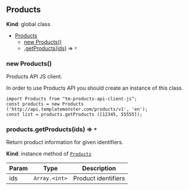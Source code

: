 <a name="Products"></a>

## Products
**Kind**: global class  

* [Products](#Products)
    * [new Products()](#new_Products_new)
    * [.getProducts(ids)](#Products+getProducts) ⇒ <code>\*</code>

<a name="new_Products_new"></a>

### new Products()
Products API JS client.

In order to use Products API you should create an instance of this class.
~~~~
import Products from "tm-products-api-client-js";
const products = new Products ('http://api.templatemonster.com/products/v1', 'en');
const list = products.getProducts ([12345, 55555]);
~~~~

<a name="Products+getProducts"></a>

### products.getProducts(ids) ⇒ <code>\*</code>
Return product information for given identifiers.

**Kind**: instance method of <code>[Products](#Products)</code>  

| Param | Type | Description |
| --- | --- | --- |
| ids | <code>Array.&lt;int&gt;</code> | Product identifiers |

